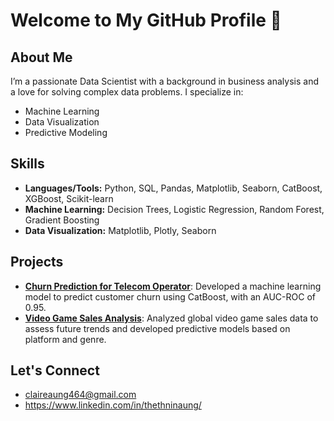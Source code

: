 # Welcome to My GitHub Profile 👋

## About Me
I’m a passionate Data Scientist with a background in business analysis and a love for solving complex data problems. I specialize in:

- Machine Learning
- Data Visualization
- Predictive Modeling

## Skills
- **Languages/Tools:** Python, SQL, Pandas, Matplotlib, Seaborn, CatBoost, XGBoost, Scikit-learn
- **Machine Learning:** Decision Trees, Logistic Regression, Random Forest, Gradient Boosting
- **Data Visualization:** Matplotlib, Plotly, Seaborn

## Projects
- [**Churn Prediction for Telecom Operator**](#): Developed a machine learning model to predict customer churn using CatBoost, with an AUC-ROC of 0.95.
- [**Video Game Sales Analysis**](#): Analyzed global video game sales data to assess future trends and developed predictive models based on platform and genre.

## Let's Connect
- claireaung464@gmail.com
- https://www.linkedin.com/in/thethninaung/
